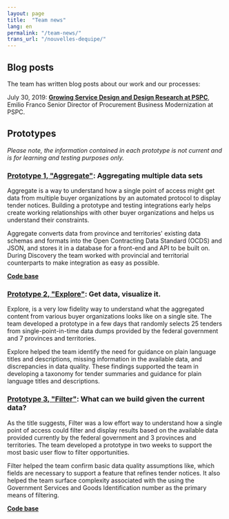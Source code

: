 ```yaml
---
layout: page
title:  "Team news"
lang: en
permalink: "/team-news/"
trans_url: "/nouvelles-dequipe/"
---
```


## Blog posts

The team has written blog posts about our work and our processes:

July 30, 2019: [**Growing Service Design and Design Research at PSPC**](https://digital.canada.ca/2019/07/30/growing-service-design-and-design-research-at-pspc/), Emilio Franco Senior Director of Procurement Business Modernization at PSPC.

## Prototypes

*Please note, the information contained in each prototype is not current and is for learning and testing purposes only.*  

### [Prototype 1, "Aggregate"](https://github.com/cds-snc/pspc-spa-aggregator): Aggregating multiple data sets

Aggregate is a way to understand how a single point of access might get data from multiple buyer organizations by an automated protocol to display tender notices. Building a prototype and testing integrations early helps create working relationships with other buyer organizations and helps us understand their constraints. 

Aggregate converts data from province and territories' existing data schemas and formats into the Open Contracting Data Standard (OCDS) and JSON, and stores it in a database for a front-end and API to be built on. During Discovery the team worked with provincial and territorial counterparts to make integration as easy as possible. 

[**Code base**](https://github.com/cds-snc/pspc-spa-aggregator)

### [Prototype 2, "Explore"](https://dsinclair-spa.herokuapp.com/): Get data, visualize it.

Explore, is a very low fidelity way to understand what the aggregated content from various buyer organizations looks like on a single site. The team developed a prototype in a few days that randomly selects 25 tenders from single-point-in-time data dumps provided by the federal government and 7 provinces and territories. 

Explore helped the team identify the need for guidance on plain language titles and descriptions, missing information in the available data, and discrepancies in data quality. These findings supported the team in developing a taxonomy for tender summaries and guidance for plain language titles and descriptions.

### [Prototype 3, "Filter"](https://single-point-of-access.herokuapp.com/en/start?filters=&gsin=): What can we build given the current data?

As the title suggests, Filter was a low effort way to understand how a single point of access could filter and display results based on the available data provided currently by the federal government and 3 provinces and territories. The team developed a prototype in two weeks to support the most basic user flow to filter opportunities.   

Filter helped the team confirm basic data quality assumptions like, which fields are necessary to support a feature that refines tender notices. It also helped the team surface complexity associated with the using the Government Services and Goods Identification number as the primary means of filtering.

[**Code base**](https://github.com/cds-snc/single-point-of-access-data)






